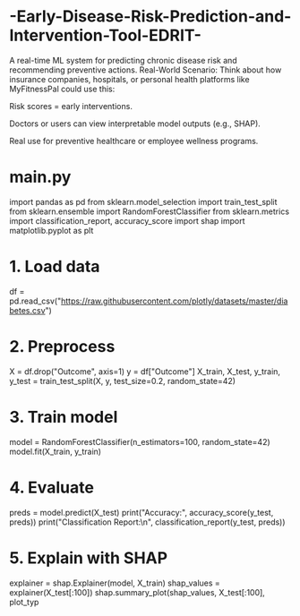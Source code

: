 # -Early-Disease-Risk-Prediction-and-Intervention-Tool-EDRIT-
A real-time ML system for predicting chronic disease risk and recommending preventive actions.
Real-World Scenario:
Think about how insurance companies, hospitals, or personal health platforms like MyFitnessPal could use this:

Risk scores = early interventions.

Doctors or users can view interpretable model outputs (e.g., SHAP).

Real use for preventive healthcare or employee wellness programs.

# main.py

import pandas as pd
from sklearn.model_selection import train_test_split
from sklearn.ensemble import RandomForestClassifier
from sklearn.metrics import classification_report, accuracy_score
import shap
import matplotlib.pyplot as plt

# 1. Load data
df = pd.read_csv("https://raw.githubusercontent.com/plotly/datasets/master/diabetes.csv")

# 2. Preprocess
X = df.drop("Outcome", axis=1)
y = df["Outcome"]
X_train, X_test, y_train, y_test = train_test_split(X, y, test_size=0.2, random_state=42)

# 3. Train model
model = RandomForestClassifier(n_estimators=100, random_state=42)
model.fit(X_train, y_train)

# 4. Evaluate
preds = model.predict(X_test)
print("Accuracy:", accuracy_score(y_test, preds))
print("Classification Report:\n", classification_report(y_test, preds))

# 5. Explain with SHAP
explainer = shap.Explainer(model, X_train)
shap_values = explainer(X_test[:100])
shap.summary_plot(shap_values, X_test[:100], plot_typ

